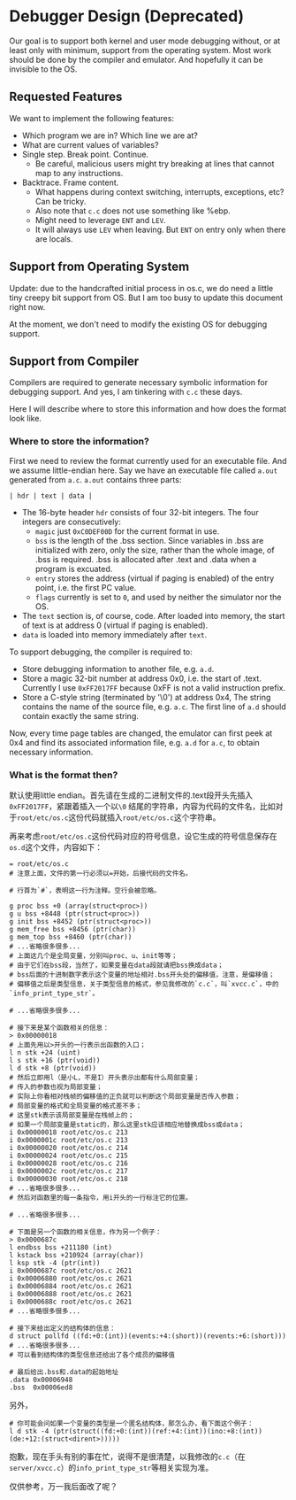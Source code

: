 # Debugger Design (Deprecated)

Our goal is to support both kernel and user mode debugging without, or at least only with minimum, support from the operating system. Most work should be done by the compiler and emulator. And hopefully it can be invisible to the OS.

## Requested Features

We want to implement the following features:
- Which program we are in? Which line we are at?
- What are current values of variables?
- Single step. Break point. Continue.
  - Be careful, malicious users might try breaking at lines that cannot map to any instructions.
- Backtrace. Frame content.
  - What happens during context switching, interrupts, exceptions, etc? Can be tricky.
  - Also note that `c.c` does not use something like %ebp.
  - Might need to leverage `ENT` and `LEV`.
  - It will always use `LEV` when leaving. But `ENT` on entry only when there are locals.

## Support from Operating System

Update: due to the handcrafted initial process in os.c, we do need a little tiny creepy bit support from OS. But I am too busy to update this document right now.

At the moment, we don't need to modify the existing OS for debugging support. 

## Support from Compiler

Compilers are required to generate necessary symbolic information for debugging support.
And yes, I am tinkering with `c.c` these days.

Here I will describe where to store this information and how does the format look like.

### Where to store the information?

First we need to review the format currently used for an executable file. And we assume little-endian here. Say we have an executable file called `a.out` generated from `a.c`. `a.out` contains three parts:
```
| hdr | text | data |
```
- The 16-byte header `hdr` consists of four 32-bit integers. The four integers are consecutively:
  - `magic` just `0xC0DEF00D` for the current format in use.
  - `bss` is the length of the .bss section. Since variables in .bss are initialized with zero, only the size, rather than the whole image, of .bss is required. .bss is allocated after .text and .data when a program is excuated.
  - `entry` stores the address (virtual if paging is enabled) of the entry point, i.e. the first PC value.
  - `flags` currently is set to `0`, and used by neither the simulator nor the OS.
- The `text` section is, of course, code. After loaded into memory, the start of text is at address 0 (virtual if paging is enabled).
- `data` is loaded into memory immediately after `text`.

To support debugging, the compiler is required to:
- Store debugging information to another file, e.g. `a.d`.
- Store a magic 32-bit number at address 0x0, i.e. the start of .text. Currently I use `0xFF2017FF` because 0xFF is not a valid instruction prefix. 
- Store a C-style string (terminated by '\0') at address 0x4, The string contains the name of the source file, e.g. `a.c`. The first line of `a.d` should contain exactly the same string.

Now, every time page tables are changed, the emulator can first peek at 0x4 and find its associated information file, e.g. `a.d` for `a.c`, to obtain necessary information.

### What is the format then?

默认使用little endian。首先请在生成的二进制文件的.text段开头先插入`0xFF2017FF`，紧跟着插入一个以`\0` 结尾的字符串，内容为代码的文件名，比如对于`root/etc/os.c`这份代码就插入`root/etc/os.c`这个字符串。

再来考虑`root/etc/os.c`这份代码对应的符号信息，设它生成的符号信息保存在`os.d`这个文件，内容如下：
```
= root/etc/os.c
# 注意上面，文件的第一行必须以=开始，后接代码的文件名。

# 行首为`#`，表明这一行为注释。空行会被忽略。

g proc bss +0 (array(struct<proc>))
g u bss +8448 (ptr(struct<proc>))
g init bss +8452 (ptr(struct<proc>))
g mem_free bss +8456 (ptr(char))
g mem_top bss +8460 (ptr(char))
# ...省略很多很多...
# 上面这几个是全局变量，分别叫proc、u、init等等；
# 由于它们在bss段，当然了，如果变量在data段就请把bss换成data；
# bss后面的十进制数字表示这个变量的地址相对.bss开头处的偏移值，注意，是偏移值；
# 偏移值之后是类型信息，关于类型信息的格式，参见我修改的`c.c`，叫`xvcc.c`，中的`info_print_type_str`。

# ...省略很多很多...

# 接下来是某个函数相关的信息：
> 0x00000018
# 上面先用以>开头的一行表示出函数的入口；
l n stk +24 (uint)
l s stk +16 (ptr(void))
l d stk +8 (ptr(void))
# 然后立即用l（是小L，不是I）开头表示出都有什么局部变量；
# 传入的参数也视为局部变量；
# 实际上你看相对栈帧的偏移值的正负就可以判断这个局部变量是否传入参数；
# 局部变量的格式和全局变量的格式差不多；
# 这里stk表示该局部变量是在栈帧上的；
# 如果一个局部变量是static的，那么这里stk应该相应地替换成bss或data；
i 0x00000018 root/etc/os.c 213
i 0x0000001c root/etc/os.c 213
i 0x00000020 root/etc/os.c 214
i 0x00000024 root/etc/os.c 215
i 0x00000028 root/etc/os.c 216
i 0x0000002c root/etc/os.c 217
i 0x00000030 root/etc/os.c 218
# ...省略很多很多...
# 然后对函数里的每一条指令，用i开头的一行标注它的位置。

# ...省略很多很多...

# 下面是另一个函数的相关信息，作为另一个例子：
> 0x0000687c
l endbss bss +211180 (int)
l kstack bss +210924 (array(char))
l ksp stk -4 (ptr(int))
i 0x0000687c root/etc/os.c 2621
i 0x00006880 root/etc/os.c 2621
i 0x00006884 root/etc/os.c 2621
i 0x00006888 root/etc/os.c 2621
i 0x0000688c root/etc/os.c 2621
# ...省略很多很多...

# 接下来给出定义的结构体的信息：
d struct pollfd ((fd:+0:(int))(events:+4:(short))(revents:+6:(short)))
# ...省略很多很多...
# 可以看到结构体的类型信息还给出了各个成员的偏移值

# 最后给出.bss和.data的起始地址
.data 0x00006948
.bss  0x00006ed8
```
另外，
```
# 你可能会问如果一个变量的类型是一个匿名结构体，那怎么办，看下面这个例子：
l d stk -4 (ptr(struct((fd:+0:(int))(ref:+4:(int))(ino:+8:(int))(de:+12:(struct<dirent>)))))
```
抱歉，现在手头有别的事在忙，说得不是很清楚，以我修改的`c.c`（在`server/xvcc.c`）的`info_print_type_str`等相关实现为准。

仅供参考，万一我后面改了呢？

